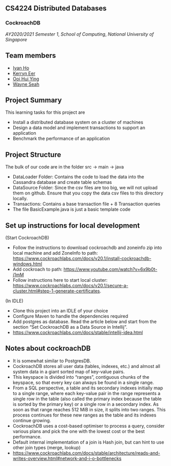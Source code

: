 ## CS4224 Distributed Databases
### CockroachDB

*AY2020/2021 Semester 1*, *School of Computing*, *National University of Singapore*

## Team members
- [Ivan Ho](https://github.com/ihwk1996)
- [Kerryn Eer](https://github.com/KerrynEer)
- [Ooi Hui Ying](https://github.com/ooihuiying)
- [Wayne Seah](https://github.com/wayneswq)

## Project Summary
This learning tasks for this project are 
- Install a distributed database system on a cluster of machines
- Design a data model and implement transactions to support an application
- Benchmark the performance of an application

## Project Structure
The bulk of our code are in the folder src -> main -> java
- DataLoader Folder: Contains the code to load the data into the Cassandra database and create table schemas
- DataSource Folder: Since the csv files are too big, we will not upload them on github. Ensure that you copy the data csv files to this directory locally. 
- Transactions: Contains a base transaction file + 8 Transaction queries
- The file BasicExample.java is just a basic template code

## Set up instructions for local development
(Start CockroachDB)
- Follow the instructions to download cockroachdb and zoneinfo zip into local machine and add ZoneInfo to path: https://www.cockroachlabs.com/docs/v20.1/install-cockroachdb-windows.html
- Add cockroach to path: https://www.youtube.com/watch?v=6x9b0t-j1mM
- Follow instructions here to start local cluster: https://www.cockroachlabs.com/docs/v20.1/secure-a-cluster.html#step-1-generate-certificates.

(In IDLE)
- Clone this project into an IDLE of your choice
- Configure Maven to handle the dependencies required
- Add postgres as database. Read the article below and start from the section “Set CockroachDB as a Data Source in Intellij”.
- https://www.cockroachlabs.com/docs/stable/intellij-idea.html

## Notes about cockroachDB
- It is somewhat similar to PostgresDB.
- CockroachDB stores all user data (tables, indexes, etc.) and almost all system data in a giant sorted map of key-value pairs. 
- This keyspace is divided into “ranges”, contiguous chunks of the keyspace, so that every key can always be found in a single range.
- From a SQL perspective, a table and its secondary indexes initially map to a single range, where each key-value pair in the range represents a single row in the table (also called the primary index because the table is sorted by the primary key) or a single row in a secondary index. As soon as that range reaches 512 MiB in size, it splits into two ranges. This process continues for these new ranges as the table and its indexes continue growing.
- CockroachDB uses a cost-based optimiser to process a query, consider various plans and pick the one with the lowest cost or the best performance.
- Default internal implementation of a join is Hash join, but can hint to use other join types (merge, lookup)
- https://www.cockroachlabs.com/docs/stable/architecture/reads-and-writes-overview.html#network-and-i-o-bottlenecks